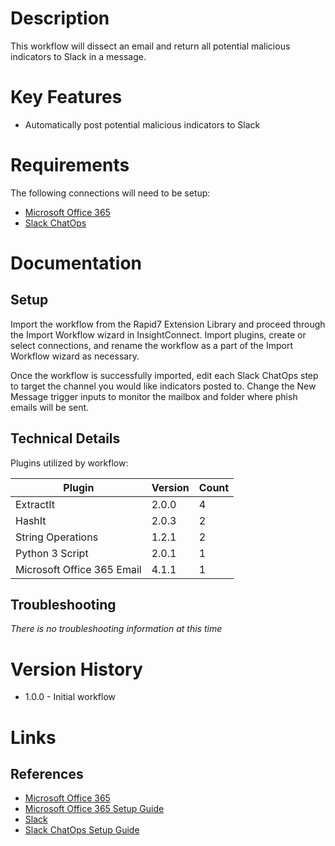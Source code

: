 # Description

This workflow will dissect an email and return all potential malicious indicators to Slack in a message. 

# Key Features

* Automatically post potential malicious indicators to Slack

# Requirements

The following connections will need to be setup: 

* [Microsoft Office 365](https://insightconnect.help.rapid7.com/docs/office365)
* [Slack ChatOps](https://insightconnect.help.rapid7.com/docs/configure-slack-for-chatops)

# Documentation

## Setup

Import the workflow from the Rapid7 Extension Library and proceed through the Import Workflow wizard in InsightConnect. Import plugins, create or select connections, and rename the workflow as a part of the Import Workflow wizard as necessary.

Once the workflow is successfully imported, edit each Slack ChatOps step to target the channel you would like indicators posted to. Change the New Message trigger inputs to monitor the mailbox and folder where phish emails will be sent. 

## Technical Details

Plugins utilized by workflow:

|Plugin|Version|Count|
|----|----|--------|
|ExtractIt|2.0.0|4|
|HashIt|2.0.3|2|
|String Operations|1.2.1|2|
|Python 3 Script|2.0.1|1|
|Microsoft Office 365 Email|4.1.1|1|

## Troubleshooting

_There is no troubleshooting information at this time_

# Version History

* 1.0.0 - Initial workflow

# Links

## References

* [Microsoft Office 365](https://office.microsoft.com)
* [Microsoft Office 365 Setup Guide](https://insightconnect.help.rapid7.com/docs/office365)
* [Slack](https://slack.com/)
* [Slack ChatOps Setup Guide](https://insightconnect.help.rapid7.com/docs/configure-slack-for-chatops)
